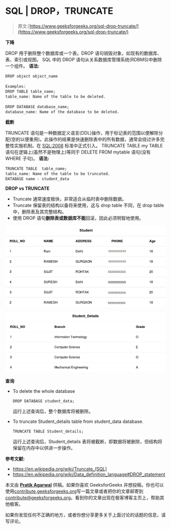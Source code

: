 # SQL | DROP，TRUNCATE

> 原文:[https://www.geeksforgeeks.org/sql-drop-truncate/](https://www.geeksforgeeks.org/sql-drop-truncate/)

**下降**

DROP 用于删除整个数据库或一个表。DROP 语句销毁对象，如现有的数据库、表、索引或视图。
SQL 中的 DROP 语句从关系数据库管理系统(RDBMS)中删除一个组件。
**语法:**

```
DROP object object_name

Examples:
DROP TABLE table_name;
table_name: Name of the table to be deleted.

DROP DATABASE database_name;
database_name: Name of the database to be deleted.

```

**截断**

TRUNCATE 语句是一种数据定义语言(DDL)操作，用于标记表的范围以便解除分配(空的以便重用)。此操作的结果是快速删除表中的所有数据，通常会绕过许多完整性实施机制。在 [SQL:2008](https://en.wikipedia.org/wiki/SQL:2008) 标准中正式引入。
TRUNCATE TABLE my TABLE 语句在逻辑上(虽然不是物理上)等同于 DELETE FROM mytable 语句(没有 WHERE 子句)。
**语法:**

```
TRUNCATE TABLE  table_name;
table_name: Name of the table to be truncated.
DATABASE name - student_data

```

**DROP vs TRUNCATE**

*   Truncate 通常速度极快，非常适合从临时表中删除数据。
*   Truncate 保留表的结构以备将来使用，这与 drop table 不同，在 drop table 中，删除表及其完整结构。
*   使用 DROP 语句**删除表或数据库不能**回滚，因此必须明智地使用。

[![table1](img/4fab6fceee0b1d1b256c3430eb713844.png)](https://media.geeksforgeeks.org/wp-content/cdn-uploads/table11.jpg)

[![table12](img/097eb0c76bb102d02b0717c299d32bdc.png)](https://media.geeksforgeeks.org/wp-content/uploads/table12.jpg)

**查询**

*   To delete the whole database

    ```
    DROP DATABASE student_data; 

    ```

    运行上述查询后，整个数据库将被删除。

*   To truncate Student_details table from student_data database.

    ```
    TRUNCATE TABLE Student_details;

    ```

    运行上述查询后，Student_details 表将被截断，即数据将被删除，但结构将保留在内存中以供进一步操作。

**参考文献:**

*   https://en.wikipedia.org/wiki/Truncate_(SQL)
*   https://en.wikipedia.org/wiki/Data_definition_language#DROP_statement

本文由 **[Pratik Agarwal](https://www.facebook.com/Pratik.Agarwal01)** 供稿。如果你喜欢 GeeksforGeeks 并想投稿，你也可以使用[contribute.geeksforgeeks.org](http://www.contribute.geeksforgeeks.org)写一篇文章或者把你的文章邮寄到 contribute@geeksforgeeks.org。看到你的文章出现在极客博客主页上，帮助其他极客。

如果你发现任何不正确的地方，或者你想分享更多关于上面讨论的话题的信息，请写评论。